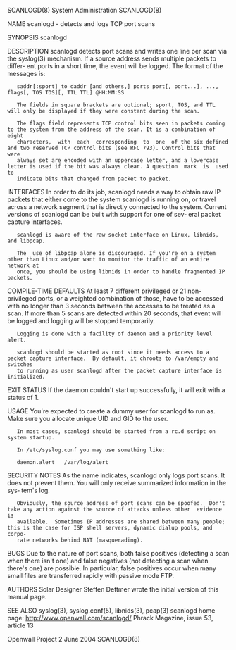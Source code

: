 SCANLOGD(8)                                                    System Administration                                                   SCANLOGD(8)

NAME
       scanlogd - detects and logs TCP port scans

SYNOPSIS
       scanlogd

DESCRIPTION
       scanlogd detects port scans and writes one line per scan via the syslog(3) mechanism. If a source address sends multiple packets to differ‐
       ent ports in a short time, the event will be logged. The format of the messages is:

       saddr[:sport] to daddr [and others,] ports port[, port...], ..., flags[, TOS TOS][, TTL TTL] @HH:MM:SS

       The fields in square brackets are optional; sport, TOS, and TTL will only be displayed if they were constant during the scan.

       The flags field represents TCP control bits seen in packets coming to the system from the address of the scan. It is a combination of eight
       characters,  with  each  corresponding  to  one  of the six defined and two reserved TCP control bits (see RFC 793). Control bits that were
       always set are encoded with an uppercase letter, and a lowercase letter is used if the bit was always clear. A question  mark  is  used  to
       indicate bits that changed from packet to packet.

INTERFACES
       In  order  to  do  its  job, scanlogd needs a way to obtain raw IP packets that either come to the system scanlogd is running on, or travel
       across a network segment that is directly connected to the system. Current versions of scanlogd can be built with support for one  of  sev‐
       eral packet capture interfaces.

       scanlogd is aware of the raw socket interface on Linux, libnids, and libpcap.

       The  use of libpcap alone is discouraged. If you're on a system other than Linux and/or want to monitor the traffic of an entire network at
       once, you should be using libnids in order to handle fragmented IP packets.

COMPILE-TIME DEFAULTS
       At least 7 different privileged or 21 non-privileged ports, or a weighted combination of those, have to be accessed with no longer  than  3
       seconds  between  the accesses to be treated as a scan.  If more than 5 scans are detected within 20 seconds, that event will be logged and
       logging will be stopped temporarily.

       Logging is done with a facility of daemon and a priority level alert.

       scanlogd should be started as root since it needs access to a packet capture interface.  By default, it chroots to /var/empty and  switches
       to running as user scanlogd after the packet capture interface is initialized.

EXIT STATUS
       If the daemon couldn't start up successfully, it will exit with a status of 1.

USAGE
       You're expected to create a dummy user for scanlogd to run as. Make sure you allocate unique UID and GID to the user.

       In most cases, scanlogd should be started from a rc.d script on system startup.

       In /etc/syslog.conf you may use something like:

       daemon.alert   /var/log/alert

SECURITY NOTES
       As  the name indicates, scanlogd only logs port scans.  It does not prevent them.  You will only receive summarized information in the sys‐
       tem's log.

       Obviously, the source address of port scans can be spoofed.  Don't take any action against the source of attacks unless other  evidence  is
       available.  Sometimes IP addresses are shared between many people; this is the case for ISP shell servers, dynamic dialup pools, and corpo‐
       rate networks behind NAT (masquerading).

BUGS
       Due to the nature of port scans, both false positives (detecting a scan when there isn't one) and false negatives  (not  detecting  a  scan
       when there's one) are possible. In particular, false positives occur when many small files are transferred rapidly with passive mode FTP.

AUTHORS
       Solar Designer <solar at openwall.com>
       Steffen Dettmer <steffen at dett.de> wrote the initial version of this manual page.

SEE ALSO
       syslog(3), syslog.conf(5), libnids(3), pcap(3)
       scanlogd home page: http://www.openwall.com/scanlogd/
       Phrack Magazine, issue 53, article 13

Openwall Project                                                    2 June 2004                                                        SCANLOGD(8)
